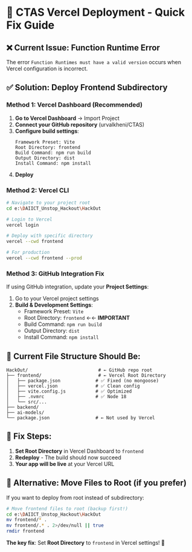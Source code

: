 # 🚀 CTAS Vercel Deployment - Quick Fix Guide

## ❌ **Current Issue**: Function Runtime Error
The error `Function Runtimes must have a valid version` occurs when Vercel configuration is incorrect.

## ✅ **Solution**: Deploy Frontend Subdirectory

### **Method 1: Vercel Dashboard (Recommended)**

1. **Go to Vercel Dashboard** → Import Project
2. **Connect your GitHub repository** (urvalkheni/CTAS)
3. **Configure build settings**:
   ```
   Framework Preset: Vite
   Root Directory: frontend
   Build Command: npm run build
   Output Directory: dist
   Install Command: npm install
   ```
4. **Deploy**

### **Method 2: Vercel CLI**

```bash
# Navigate to your project root
cd e:\DAIICT_Unstop_Hackout\HackOut

# Login to Vercel
vercel login

# Deploy with specific directory
vercel --cwd frontend

# For production
vercel --cwd frontend --prod
```

### **Method 3: GitHub Integration Fix**

If using GitHub integration, update your **Project Settings**:

1. Go to your Vercel project settings
2. **Build & Development Settings**:
   - Framework Preset: `Vite`
   - Root Directory: `frontend` ←← **IMPORTANT**
   - Build Command: `npm run build`
   - Output Directory: `dist`
   - Install Command: `npm install`

## 🔧 **Current File Structure Should Be**:

```
HackOut/                          # ← GitHub repo root
├── frontend/                     # ← Vercel Root Directory
│   ├── package.json             # ✅ Fixed (no mongoose)
│   ├── vercel.json              # ✅ Clean config
│   ├── vite.config.js           # ✅ Optimized
│   ├── .nvmrc                   # ✅ Node 18
│   └── src/...
├── backend/
├── ai-models/
└── package.json                 # ← Not used by Vercel
```

## 🎯 **Fix Steps**:

1. **Set Root Directory** in Vercel Dashboard to `frontend`
2. **Redeploy** - The build should now succeed
3. **Your app will be live** at your Vercel URL

## 📝 **Alternative: Move Files to Root** (if you prefer)

If you want to deploy from root instead of subdirectory:

```bash
# Move frontend files to root (backup first!)
cd e:\DAIICT_Unstop_Hackout\HackOut
mv frontend/* .
mv frontend/.* . 2>/dev/null || true
rmdir frontend
```

**The key fix**: Set **Root Directory** to `frontend` in Vercel settings! 🎯

